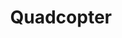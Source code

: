 ---
title: Quadcopter
crosslinks:
- Multicopter
- Psychic
- djiphantom
- multicopter
- fpvracing
- radiocontrol
---